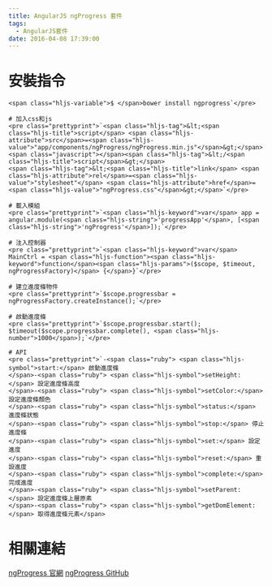 ```yaml
---
title: AngularJS ngProgress 套件
tags:
  - AngularJS套件
date: 2016-04-08 17:39:00
---
```


# 安裝指令

    <span class="hljs-variable">$ </span>bower install ngprogress`</pre>

    # 加入css和js
    <pre class="prettyprint">`<span class="hljs-tag">&lt;<span class="hljs-title">script</span> <span class="hljs-attribute">src</span>=<span class="hljs-value">"app/components/ngProgress/ngProgress.min.js"</span>&gt;</span><span class="javascript"></span><span class="hljs-tag">&lt;/<span class="hljs-title">script</span>&gt;</span>
    <span class="hljs-tag">&lt;<span class="hljs-title">link</span> <span class="hljs-attribute">rel</span>=<span class="hljs-value">"stylesheet"</span> <span class="hljs-attribute">href</span>=<span class="hljs-value">"ngProgress.css"</span>&gt;</span>`</pre>

    # 載入模組
    <pre class="prettyprint">`<span class="hljs-keyword">var</span> app = angular.module(<span class="hljs-string">'progressApp'</span>, [<span class="hljs-string">'ngProgress'</span>]);`</pre>

    # 注入控制器
    <pre class="prettyprint">`<span class="hljs-keyword">var</span> MainCtrl = <span class="hljs-function"><span class="hljs-keyword">function</span><span class="hljs-params">($scope, $timeout, ngProgressFactory)</span> {</span>}`</pre>

    # 建立進度條物件
    <pre class="prettyprint">`$scope.progressbar = ngProgressFactory.createInstance();`</pre>

    # 啟動進度條
    <pre class="prettyprint">`$scope.progressbar.start();
    $timeout($scope.progressbar.complete(), <span class="hljs-number">1000</span>);`</pre>

    # API
    <pre class="prettyprint">`-<span class="ruby"> <span class="hljs-symbol">start:</span> 啟動進度條
    </span>-<span class="ruby"> <span class="hljs-symbol">setHeight:</span> 設定進度條高度
    </span>-<span class="ruby"> <span class="hljs-symbol">setColor:</span> 設定進度條顏色
    </span>-<span class="ruby"> <span class="hljs-symbol">status:</span> 進度條狀態
    </span>-<span class="ruby"> <span class="hljs-symbol">stop:</span> 停止進度條
    </span>-<span class="ruby"> <span class="hljs-symbol">set:</span> 設定進度
    </span>-<span class="ruby"> <span class="hljs-symbol">reset:</span> 重設進度
    </span>-<span class="ruby"> <span class="hljs-symbol">complete:</span> 完成進度
    </span>-<span class="ruby"> <span class="hljs-symbol">setParent:</span> 設定進度條上層原素
    </span>-<span class="ruby"> <span class="hljs-symbol">getDomElement:</span> 取得進度條元素</span>

# 相關連結
[ngProgress 官網](http://victorbjelkholm.github.io/ngProgress/#demo "ngProgress 官網")
[ngProgress GitHub](https://github.com/victorbjelkholm/ngprogress "ngProgress GitHub")